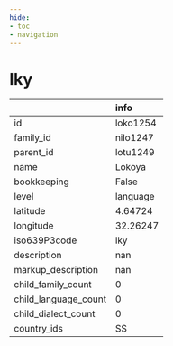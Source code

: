 ```yaml
---
hide:
- toc
- navigation
---
```

# lky
|                      | info     |
|:---------------------|:---------|
| id                   | loko1254 |
| family_id            | nilo1247 |
| parent_id            | lotu1249 |
| name                 | Lokoya   |
| bookkeeping          | False    |
| level                | language |
| latitude             | 4.64724  |
| longitude            | 32.26247 |
| iso639P3code         | lky      |
| description          | nan      |
| markup_description   | nan      |
| child_family_count   | 0        |
| child_language_count | 0        |
| child_dialect_count  | 0        |
| country_ids          | SS       |